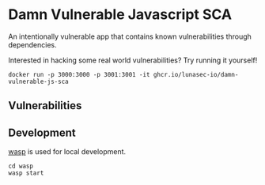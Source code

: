 # Damn Vulnerable Javascript SCA

An intentionally vulnerable app that contains known vulnerabilities through dependencies. 

Interested in hacking some real world vulnerabilities? Try running it yourself!
```shell
docker run -p 3000:3000 -p 3001:3001 -it ghcr.io/lunasec-io/damn-vulnerable-js-sca
```

## Vulnerabilities

## Development
[wasp](https://wasp-lang.dev/) is used for local development.

```shell
cd wasp
wasp start
```


